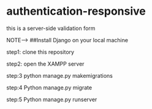 # authentication-responsive
this is a server-side validation form

NOTE--> ##Install Django on your local machine

step1: clone this repository

step2: open the XAMPP server

step:3 python manage.py makemigrations

step:4 Python manage.py migrate

step:5 Python manage.py runserver
